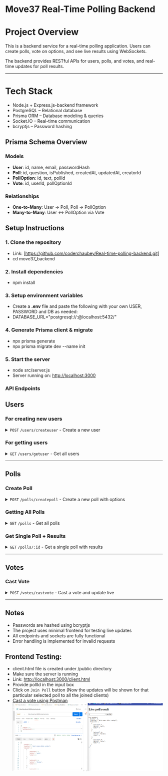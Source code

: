 # Move37 Real-Time Polling Backend
# Project Overview

This is a backend service for a real-time polling application.
Users can create polls, vote on options, and see live results using WebSockets.

The backend provides RESTful APIs for users, polls, and votes, and real-time updates for poll results.

---
# Tech Stack
- Node.js + Express.js-backend framework
- PostgreSQL – Relational database
- Prisma ORM – Database modeling & queries
- Socket.IO – Real-time communication
- bcryptjs – Password hashing


## Prisma Schema Overview

### Models
- **User**: id, name, email, passwordHash
- **Poll**: id, question, isPublished, createdAt, updatedAt, creatorId
- **PollOption**: id, text, pollId
- **Vote**: id, userId, pollOptionId

### Relationships
- **One-to-Many**: User → Poll, Poll → PollOption
- **Many-to-Many**: User ↔ PollOption via Vote


## Setup Instructions

### 1. Clone the repository
- Link: [https://github.com/coderchaubey/Real-time-polling-backend.git]
- cd move37_backend

### 2. Install dependencies
- npm install

### 3. Setup environment variables
- Create a **.env** file and paste the following with your own USER, PASSWORD and DB as needed:
- DATABASE_URL="postgresql://<USER>:<PASSWORD>@localhost:5432/<DB>"

### 4. Generate Prisma client & migrate
- npx prisma generate
- npx prisma migrate dev --name init

### 5. Start the server
- node src/server.js
- Server running on: [http://localhost:3000](http://localhost:3000)

### API Endpoints

## Users

### For creating new users
<details>
<summary><code>POST</code> <code>/users/createuser</code> - Create a new user</summary>

**Request Body:**
{
"name": "Alice",
"email": "alice@example.com",
"password": "securepassword"
}
</details>

### For getting users
<details>
<summary><code>GET</code> <code>/users/getuser</code> - Get all users</summary>

**Response:**
[
    {
        "id": 1,
        "name": "Alice",
        "email": "alice@example.com"
    },
    {
        "id": 2,
        "name": "John",
        "email": "john@example.com"
    },
    {
        "id": 3,
        "name": "xyz",
        "email": "xyz@example.com"
    }
]

</details>

---

## Polls

### Create Poll
<details>
<summary><code>POST</code> <code>/polls/createpoll</code> - Create a new poll with options</summary>

**Request Body:**
{
"userId": 1,
"question": "What is your favorite programming language?",
"options": ["JavaScript", "Python", "Java"]
}

</details>

### Getting All Polls
<details>
<summary><code>GET</code> <code>/polls</code> - Get all polls</summary>

**Response:**
[
    {
        "id": 1,
        "question": "What is your favorite programming language?",
        "isPublished": true,
        "createdAt": "2025-09-13T12:55:04.984Z",
        "updatedAt": "2025-09-13T12:55:04.984Z",
        "creatorId": 1,
        "options": [
            {
                "id": 1,
                "text": "Java",
                "pollId": 1
            },
            {
                "id": 2,
                "text": "Python",
                "pollId": 1
            },
            {
                "id": 3,
                "text": "JavaScript",
                "pollId": 1
            }
        ],
        "creator": {
            "id": 1,
            "name": "Alice"
        }
    }
]
</details>

### Get Single Poll + Results
<details>
<summary><code>GET</code> <code>/polls/:id</code> - Get a single poll with results</summary>

**Parameters:**
- `id` (path) - Poll ID

**Response:**
{
    "pollId": 3,
    "question": "What comes after sunday?",
    "results": [
        {
            "optionId": 7,
            "option": "Work",
            "votes": 2
        },
        {
            "optionId": 8,
            "option": "Monday",
            "votes": 1
        },
        {
            "optionId": 9,
            "option": "leave",
            "votes": 1
        }
    ]
}

</details>

---

## Votes

### Cast Vote
<details>
<summary><code>POST</code> <code>/votes/castvote</code> - Cast a vote and update live</summary>

**Request Body:**
{
"userId": 2,
"pollOptionId": 1
}

</details>

---
## Notes
- Passwords are hashed using bcryptjs
- The project uses minimal frontend for testing live updates
- All endpoints and sockets are fully functional
- Error handling is implemented for invalid requests

## Frontend Testing:
- client.html file is created under /public directory
- Make sure the server is running
- Link: [http://localhost:3000/client.html](http://localhost:3000/client.html)
- Provide pollId in the input box
- Click on `Join Poll` button (Now the updates will be shown for that particular selected poll to all the joined clients)
- [Cast a vote using Postman](#cast-vote)
![Frontend Simple UI](./images/Frontend_Live_Update.png)